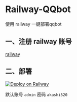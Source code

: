 # Railway-QQbot

使用 railway 一键部署qqbot

## 一、注册 railway 账号

[railway](https://railway.app/)

## 二、部署

[![Deploy on Railway](https://railway.app/button.svg)](https://railway.app/new/template?template=https://github.com/AkashiCoin/qqbot-railway&envs=PORT&PORTDefault=5010&referralCode=IGBnmG)

默认账号 `admin` 密码 `akashi520`
